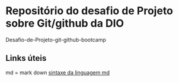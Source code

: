 # Repositório do desafio de Projeto sobre Git/github da DIO
Desafio-de-Projeto-git-github-bootcamp

## Links úteis 
md = mark down 
[sintaxe da linguagem md](https://www.markdownguide.org/basic-syntax/)
